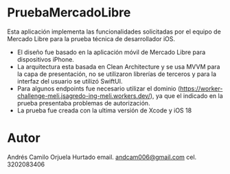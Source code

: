 # PruebaMercadoLibre

Esta aplicación implementa las funcionalidades solicitadas por el equipo de Mercado Libre para la prueba técnica de desarrollador iOS.

* El diseño fue basado en la aplicación móvil de Mercado Libre para dispositivos iPhone.
* La arquitectura esta basada en Clean Architecture y se usa MVVM para la capa de presentación, no se utilizaron librerías de terceros y para la interfaz del usuario se utilizó SwiftUI.
* Para algunos endpoints fue necesario utilizar el dominio (https://worker-challenge-meli.jsagredo-ing-meli.workers.dev/), ya que el indicado en la prueba presentaba problemas de autorización.
* La prueba fue creada con la ultima versión de Xcode y iOS 18

# Autor
Andrés Camilo Orjuela Hurtado
email. andcam006@gmail.com
cel. 3202083406
